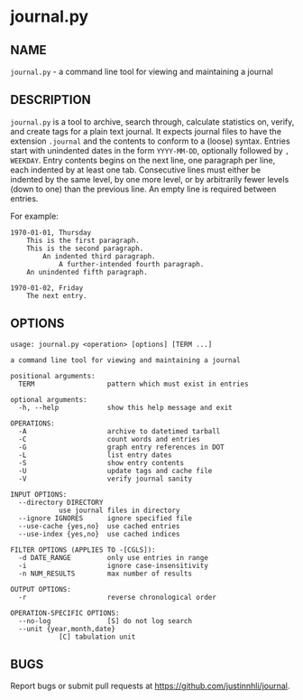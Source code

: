 journal.py
==========

NAME
----

`journal.py` - a command line tool for viewing and maintaining a journal

DESCRIPTION
-----------

`journal.py` is a tool to archive, search through, calculate statistics on,
verify, and create tags for a plain text journal. It expects journal files to
have the extension `.journal` and the contents to conform to a (loose) syntax.
Entries start with unindented dates in the form `YYYY-MM-DD`, optionally
followed by `, WEEKDAY`. Entry contents begins on the next line, one paragraph
per line, each indented by at least one tab. Consecutive lines must either be
indented by the same level, by one more level, or by arbitrarily fewer levels
(down to one) than the previous line. An empty line is required between entries.

For example:

    1970-01-01, Thursday
        This is the first paragraph.
        This is the second paragraph.
			An indented third paragraph.
				A further-intended fourth paragraph.
		An unindented fifth paragraph.
    
    1970-01-02, Friday
        The next entry.

OPTIONS
-------

    usage: journal.py <operation> [options] [TERM ...]

    a command line tool for viewing and maintaining a journal

    positional arguments:
      TERM                  pattern which must exist in entries

    optional arguments:
      -h, --help            show this help message and exit

    OPERATIONS:
      -A                    archive to datetimed tarball
      -C                    count words and entries
      -G                    graph entry references in DOT
      -L                    list entry dates
      -S                    show entry contents
      -U                    update tags and cache file
      -V                    verify journal sanity

    INPUT OPTIONS:
      --directory DIRECTORY
			    use journal files in directory
      --ignore IGNORES      ignore specified file
      --use-cache {yes,no}  use cached entries
      --use-index {yes,no}  use cached indices

    FILTER OPTIONS (APPLIES TO -[CGLS]):
      -d DATE_RANGE         only use entries in range
      -i                    ignore case-insensitivity
      -n NUM_RESULTS        max number of results

    OUTPUT OPTIONS:
      -r                    reverse chronological order

    OPERATION-SPECIFIC OPTIONS:
      --no-log              [S] do not log search
      --unit {year,month,date}
			    [C] tabulation unit

BUGS
----

Report bugs or submit pull requests at <https://github.com/justinnhli/journal>.
